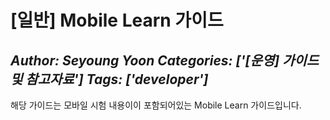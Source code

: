 # [일반] Mobile Learn 가이드
*Author: Seyoung Yoon*
*Categories: ['[운영] 가이드 및 참고자료']*
*Tags: ['developer']*
---
해당 가이드는 모바일 시험 내용이이 포함되어있는 Mobile Learn 가이드입니다.

